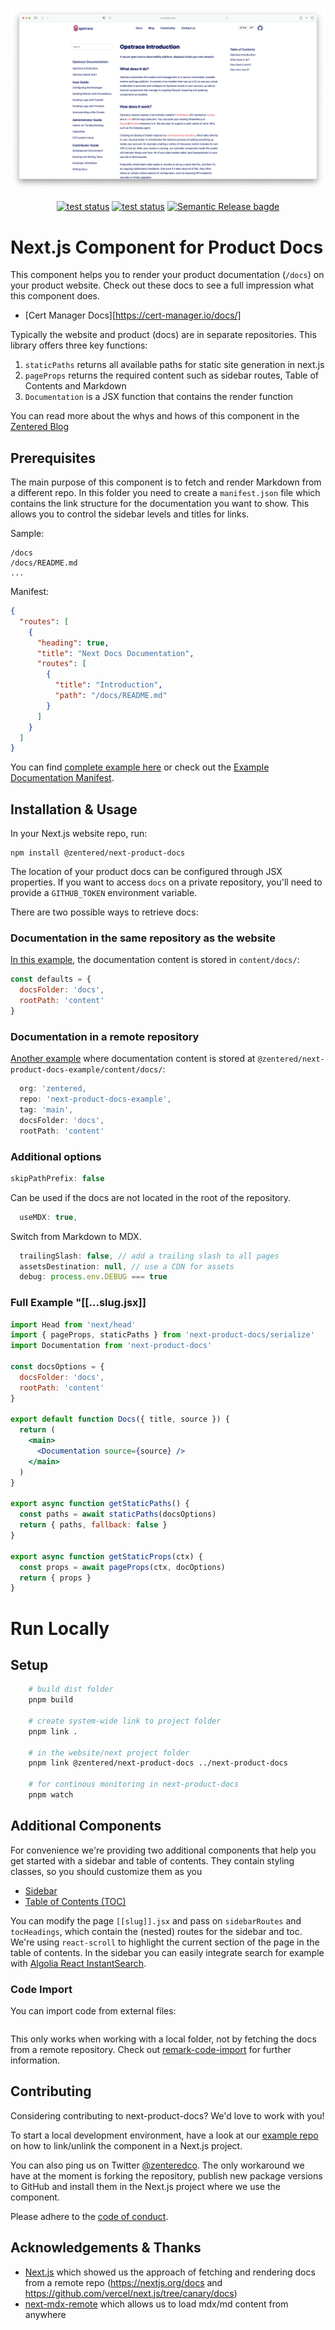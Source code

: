 <p align="center">
  <img src=".github/assets/opstrace-docs.png">
</p>

<p align="center">
  <a href="https://github.com/opstrace/next-product-docs/actions/workflows/publish.yml"><img alt="test status" src="https://github.com/opstrace/next-product-docs/actions/workflows/publish.yml/badge.svg" /></a>
  <a href="https://github.com/opstrace/next-product-docs/actions/workflows/test.yml"><img alt="test status" src="https://github.com/opstrace/next-product-docs/actions/workflows/test.yml/badge.svg" /></a>
  <a href="https://semantic-release.gitbook.io/semantic-release/"><img alt="Semantic Release bagde" src="https://img.shields.io/badge/%20%20%F0%9F%93%A6%F0%9F%9A%80-semantic--release-e10079.svg" /></a>
</p>

# Next.js Component for Product Docs

This component helps you to render your product documentation (`/docs`) on your
product website. Check out these docs to see a full impression what this
component does.

- [Cert Manager Docs][https://cert-manager.io/docs/]

Typically the website and product (docs) are in separate repositories. This
library offers three key functions:

1. `staticPaths` returns all available paths for static site generation in
   next.js
2. `pageProps` returns the required content such as sidebar routes, Table of
   Contents and Markdown
3. `Documentation` is a JSX function that contains the render function

You can read more about the whys and hows of this component in the
[Zentered Blog](https://zentered.co/articles/product-documentation-with-nextjs/)

## Prerequisites

The main purpose of this component is to fetch and render Markdown from a
different repo. In this folder you need to create a `manifest.json` file which
contains the link structure for the documentation you want to show. This allows
you to control the sidebar levels and titles for links.

Sample:

```
/docs
/docs/README.md
...
```

Manifest:

```json
{
  "routes": [
    {
      "heading": true,
      "title": "Next Docs Documentation",
      "routes": [
        {
          "title": "Introduction",
          "path": "/docs/README.md"
        }
      ]
    }
  ]
}
```

You can find
[complete example here](https://github.com/zentered/next-product-docs-example/blob/main/docs/manifest.json)
or check out the
[Example Documentation Manifest](https://github.com/zentered/next-product-docs-example/blob/main/content/mdx/manifest.json).

## Installation & Usage

In your Next.js website repo, run:

    npm install @zentered/next-product-docs

The location of your product docs can be configured through JSX properties. If
you want to access `docs` on a private repository, you'll need to provide a
`GITHUB_TOKEN` environment variable.

There are two possible ways to retrieve docs:

### Documentation in the same repository as the website

[In this example](https://github.com/zentered/next-product-docs-example/blob/main/pages/local/%5B%5B...slug%5D%5D.jsx),
the documentation content is stored in `content/docs/`:

```jsx
const defaults = {
  docsFolder: 'docs',
  rootPath: 'content'
}
```

### Documentation in a remote repository

[Another example](https://github.com/zentered/next-product-docs-example/blob/main/pages/remote/%5B%5B...slug%5D%5D.jsx)
where documentation content is stored at
`@zentered/next-product-docs-example/content/docs/`:

```jsx
  org: 'zentered,
  repo: 'next-product-docs-example',
  tag: 'main',
  docsFolder: 'docs',
  rootPath: 'content'
```

### Additional options

```jsx
skipPathPrefix: false
```

Can be used if the docs are not located in the root of the repository.

```jsx
  useMDX: true,
```

Switch from Markdown to MDX.

```jsx
  trailingSlash: false, // add a trailing slash to all pages
  assetsDestination: null, // use a CDN for assets
  debug: process.env.DEBUG === true
```

### Full Example "[[...slug.jsx]]

```jsx
import Head from 'next/head'
import { pageProps, staticPaths } from 'next-product-docs/serialize'
import Documentation from 'next-product-docs'

const docsOptions = {
  docsFolder: 'docs',
  rootPath: 'content'
}

export default function Docs({ title, source }) {
  return (
    <main>
      <Documentation source={source} />
    </main>
  )
}

export async function getStaticPaths() {
  const paths = await staticPaths(docsOptions)
  return { paths, fallback: false }
}

export async function getStaticProps(ctx) {
  const props = await pageProps(ctx, docOptions)
  return { props }
}
```

# Run Locally

## Setup

```bash
    # build dist folder
    pnpm build

    # create system-wide link to project folder
    pnpm link .

    # in the website/next project folder
    pnpm link @zentered/next-product-docs ../next-product-docs

    # for continous monitoring in next-product-docs
    pnpm watch
```

## Additional Components

For convenience we're providing two additional components that help you get
started with a sidebar and table of contents. They contain styling classes, so
you should customize them as you

- [Sidebar](https://github.com/zentered/next-product-docs-example/blob/main/components/Sidebar.jsx)
- [Table of Contents (TOC)](https://github.com/zentered/next-product-docs-example/blob/main/components/Toc.jsx)

You can modify the page `[[slug]].jsx` and pass on `sidebarRoutes` and
`tocHeadings`, which contain the (nested) routes for the sidebar and toc. We're
using `react-scroll` to highlight the current section of the page in the table
of contents. In the sidebar you can easily integrate search for example with
[Algolia React InstantSearch](https://www.algolia.com/doc/guides/building-search-ui/what-is-instantsearch/react/).

### Code Import

You can import code from external files:

```js file=./examples/hello.js

```

This only works when working with a local folder, not by fetching the docs from
a remote repository. Check out
[remark-code-import](https://github.com/kevin940726/remark-code-import) for
further information.

## Contributing

Considering contributing to next-product-docs? We'd love to work with you!

To start a local development environment, have a look at our
[example repo](https://github.com/zentered/next-product-docs-example) on how to
link/unlink the component in a Next.js project.

You can also ping us on Twitter [@zenteredco](http://twitter.com/zenteredco).
The only workaround we have at the moment is forking the repository, publish new
package versions to GitHub and install them in the Next.js project where we use
the component.

Please adhere to the [code of conduct](./CODE_OF_CONDUCT.md).

## Acknowledgements & Thanks

- [Next.js](https://nextjs.org) which showed us the approach of fetching and
  rendering docs from a remote repo (https://nextjs.org/docs and
  https://github.com/vercel/next.js/tree/canary/docs)
- [next-mdx-remote](https://github.com/hashicorp/next-mdx-remote) which allows
  us to load mdx/md content from anywhere

